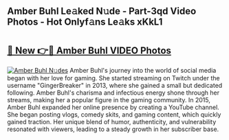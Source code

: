 ## Amber Buhl Le𝚊ked N𝚞de - Part-3qd Video Photos - Hot Onlyf𝚊ns Le𝚊ks xKkL1

# <h2><a href="http://ac25016.deff.icu/?id=Amber+Buhl">🔗 New 👉🔴 Amber Buhl VIDEO Photos</a></h2>

[![Amber Buhl N𝚞des](https://i.imgur.com/rIISA9y.gif)](http://ac25016.deff.icu/?id=Amber+Buhl)
Amber Buhl's journey into the world of social media began with her love for gaming. She started streaming on Twitch under the username "GingerBreaker" in 2013, where she gained a small but dedicated following. Amber Buhl's charisma and infectious energy shone through her streams, making her a popular figure in the gaming community. In 2015, Amber Buhl expanded her online presence by creating a YouTube channel. She began posting vlogs, comedy skits, and gaming content, which quickly gained traction. Her unique blend of humor, authenticity, and vulnerability resonated with viewers, leading to a steady growth in her subscriber base.
